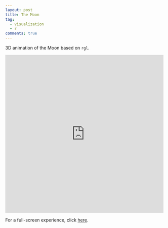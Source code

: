 ```yaml
---
layout: post
title: The Moon
tag:
  - visualization
  - r
comments: true
---
```


3D animation of the Moon based on `rgl`.

<iframe src="https://moon.shawenyao.com" style="border:none;height:500px;width:500px;" scrolling="no"></iframe>

For a full-screen experience, click [here](https://moon.shawenyao.com).
